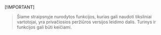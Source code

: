  [!IMPORTANT]
> Šiame straipsnyje nurodytos funkcijos, kurias gali naudoti tiksliniai vartotojai, yra privačiosios peržiūros versijos leidimo dalis. Turinys ir funkcijos gali būti keičiami. 
